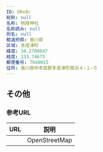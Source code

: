 ```yaml
---
ID: bRx8c
総称: null
名称: 桃陵神社
名称読み: null
別名: null
都道府県: 香川県
区域: 多度津町
緯度: 34.2700647
経度: 133.74675
郵便番号: 7640015
住所: 香川県仲多度郡多度津町西浜４−１−５
---
```


## その他

### 参考URL

| URL | 説明          |
| --- | ------------- |
|     | OpenStreetMap |
